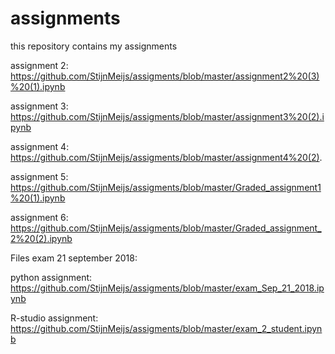 # assignments
this repository contains my assignments

assignment 2: https://github.com/StijnMeijs/assigments/blob/master/assignment2%20(3)%20(1).ipynb

assignment 3: https://github.com/StijnMeijs/assigments/blob/master/assignment3%20(2).ipynb

assignment 4: https://github.com/StijnMeijs/assigments/blob/master/assignment4%20(2).

assignment 5: https://github.com/StijnMeijs/assigments/blob/master/Graded_assignment1%20(1).ipynb

assignment 6: https://github.com/StijnMeijs/assigments/blob/master/Graded_assignment_2%20(2).ipynb


Files exam 21 september 2018:

python assignment: https://github.com/StijnMeijs/assigments/blob/master/exam_Sep_21_2018.ipynb

R-studio assignment: https://github.com/StijnMeijs/assigments/blob/master/exam_2_student.ipynb
